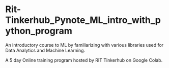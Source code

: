 # Rit-Tinkerhub_Pynote_ML_intro_with_python_program
An introductory course to ML by familiarizing with various libraries used for Data Analytics and Machine Learning.

A 5 day Online training program hosted by RIT Tinkerhub on Google Colab.

